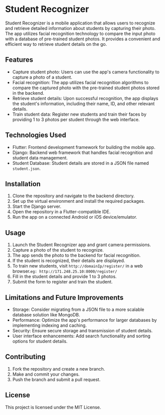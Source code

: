 # Student Recognizer

Student Recognizer is a mobile application that allows users to recognize and retrieve detailed information about students by capturing their photo. The app utilizes facial recognition technology to compare the input photo with a database of pre-trained student photos. It provides a convenient and efficient way to retrieve student details on the go.

## Features

- Capture student photo: Users can use the app's camera functionality to capture a photo of a student.
- Facial recognition: The app utilizes facial recognition algorithms to compare the captured photo with the pre-trained student photos stored in the backend.
- Retrieve student details: Upon successful recognition, the app displays the student's information, including their name, ID, and other relevant details.
- Train student data: Register new students and train their faces by providing 1 to 3 photos per student through the web interface.

## Technologies Used

- Flutter: Frontend development framework for building the mobile app.
- Django: Backend web framework that handles facial recognition and student data management.
- Student Database: Student details are stored in a JSON file named `student.json`.

## Installation

1. Clone the repository and navigate to the backend directory.
2. Set up the virtual environment and install the required packages.
3. Start the Django server.
4. Open the repository in a Flutter-compatible IDE.
5. Run the app on a connected Android or iOS device/emulator.

## Usage

1. Launch the Student Recognizer app and grant camera permissions.
2. Capture a photo of the student to recognize.
3. The app sends the photo to the backend for facial recognition.
4. If the student is recognized, their details are displayed.
5. To train new students, visit `http://domainIp/register/` in a web browser.`eg: http://171.248.25.10:8000/register/`
6. Fill in the student details and provide 1 to 3 photos.
7. Submit the form to register and train the student.

## Limitations and Future Improvements

- Storage: Consider migrating from a JSON file to a more scalable database solution like MongoDB.
- Performance: Optimize the app's performance for larger databases by implementing indexing and caching.
- Security: Ensure secure storage and transmission of student details.
- User interface enhancements: Add search functionality and sorting options for student details.

## Contributing

1. Fork the repository and create a new branch.
2. Make and commit your changes.
3. Push the branch and submit a pull request.

## License

This project is licensed under the MIT License.
